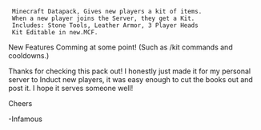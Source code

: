 
     Minecraft Datapack, Gives new players a kit of items.
     When a new player joins the Server, they get a Kit.
     Includes: Stone Tools, Leather Armor, 3 Player Heads
     Kit Editable in new.MCF.
     
New Features Comming at some point!  (Such as /kit commands and cooldowns.)

Thanks for checking this pack out!  I honestly just made it for my personal server to Induct new players,
it was easy enough to cut the books out and post it.  I hope it serves someone well!

Cheers

-Infamous
